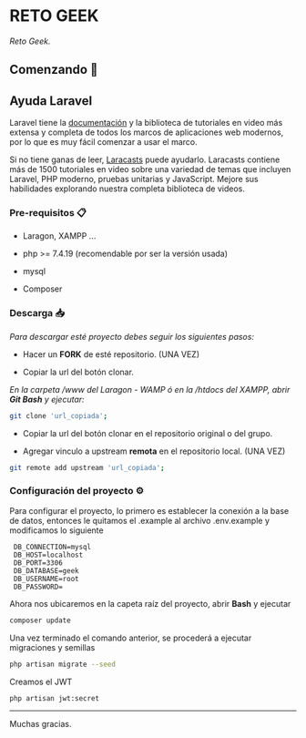 # RETO GEEK
_Reto Geek._

## Comenzando 🚀

## Ayuda Laravel

Laravel tiene la [documentación](https://laravel.com/docs) y la biblioteca de tutoriales en video más extensa y completa de todos los marcos de aplicaciones web modernos, por lo que es muy fácil comenzar a usar el marco.

Si no tiene ganas de leer, [Laracasts](https://laracasts.com) puede ayudarlo. Laracasts contiene más de 1500 tutoriales en video sobre una variedad de temas que incluyen Laravel, PHP moderno, pruebas unitarias y JavaScript. Mejore sus habilidades explorando nuestra completa biblioteca de videos.

### Pre-requisitos 📋

*  Laragon, XAMPP ...

*  php >= 7.4.19  (recomendable por ser la versión usada)

*  mysql

*  Composer

### Descarga 📥 

_Para descargar esté proyecto debes seguir los siguientes pasos:_

*  Hacer un **FORK** de esté repositorio. (UNA VEZ)

*  Copiar la url del botón clonar.

_En la carpeta /www del Laragon - WAMP ó en la /htdocs del XAMPP, abrir **Git Bash** y ejecutar:_

``` bash
git clone 'url_copiada';
```

*  Copiar la url del botón clonar en el repositorio original o del grupo.

*  Agregar vinculo a upstream **remota** en el repositorio local. (UNA VEZ)

``` bash
git remote add upstream 'url_copiada';
```

### Configuración del proyecto ⚙️

Para configurar el proyecto, lo primero es establecer la conexión a la base de datos, entonces le quitamos el .example al archivo .env.example y modificamos lo siguiente 


```
 DB_CONNECTION=mysql
 DB_HOST=localhost
 DB_PORT=3306
 DB_DATABASE=geek
 DB_USERNAME=root
 DB_PASSWORD=
```
Ahora nos ubicaremos en la capeta raíz del proyecto, abrir **Bash** y ejecutar

``` bash
composer update
```
Una vez terminado el comando anterior, se procederá a ejecutar migraciones y semillas

``` bash
php artisan migrate --seed
```
Creamos el JWT

``` bash
php artisan jwt:secret
```
---
Muchas gracias. 